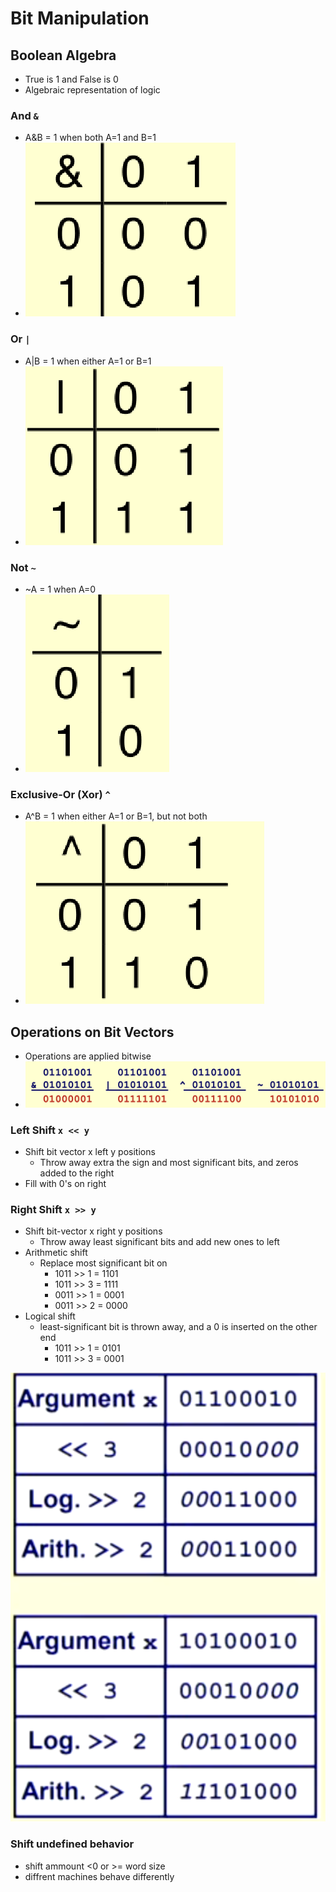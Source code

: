 # Bit Manipulation

## Boolean Algebra

- True is 1 and False is 0
- Algebraic representation of logic

### And `&`

- A&B = 1 when both A=1 and B=1
- ![alt text](../img/1/and.png)

### Or `|`

- A|B = 1 when either A=1 or B=1
- ![alt text](../img/1/or.png)

### Not `~`

- ~A = 1 when A=0
- ![alt text](../img/1/not.png)

### Exclusive-Or (Xor) `^`

- A^B = 1 when either A=1 or B=1, but not both
- ![alt text](../img/1/xor.png)

## Operations on Bit Vectors

- Operations are applied bitwise
- ![alt text](../img/1/bitwise.png)

### Left Shift `x << y`

- Shift bit vector x left y positions
  - Throw away extra the sign and most significant bits, and zeros added to the right
- Fill with 0's on right

### Right Shift `x >> y`

- Shift bit-vector x right y positions
  - Throw away least significant bits and add new ones to left
- Arithmetic shift
  - Replace most significant bit on
    - 1011 >> 1 = 1101
    - 1011 >> 3 = 1111
    - 0011 >> 1 = 0001
    - 0011 >> 2 = 0000
- Logical shift
  - least-significant bit is thrown away, and a 0 is inserted on the other end
    - 1011 >> 1 = 0101
    - 1011 >> 3 = 0001

![alt text](../img/1/shifting.png)

### Shift undefined behavior

- shift ammount <0 or >= word size
- diffrent machines behave differently
